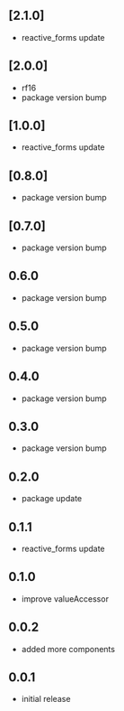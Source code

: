 ## [2.1.0]

- reactive_forms update

## [2.0.0]

- rf16
- package version bump

## [1.0.0]

- reactive_forms update

## [0.8.0]

- package version bump

## [0.7.0]

- package version bump

## 0.6.0

- package version bump

## 0.5.0

- package version bump

## 0.4.0

- package version bump

## 0.3.0

- package version bump

## 0.2.0

- package update

## 0.1.1

- reactive_forms update

## 0.1.0

- improve valueAccessor

## 0.0.2

- added more components

## 0.0.1

- initial release
